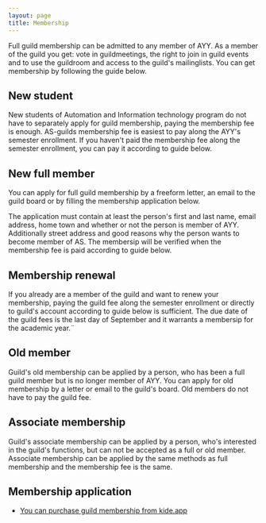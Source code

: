 ```yaml
---
layout: page
title: Membership
---
```

Full guild membership can be admitted to any member of AYY. As a member of the guild you get: vote in guildmeetings, the right to join in guild events and to use the guildroom and access to the guild's mailinglists. You can get membership by following the guide below.

## New student

New students of Automation and Information technology program do not have to separately apply for guild membership, paying the membership fee is enough. AS-guilds membership fee is easiest to pay along the AYY's semester enrollment. If you haven't paid the membership fee along the semester enrollment, you can pay it according to guide below.

## New full member

You can apply for full guild membership by a freeform letter, an email to the guild board or by filling the membership application below.

The application must contain at least the person's first and last name, email address, home town and whether or not the person is member of AYY. Additionally street address and good reasons why the person wants to become member of AS. The membersip will be verified when the membership fee is paid according to guide below.

## Membership renewal

If you already are a member of the guild and want to renew your membership, paying the guild fee along the semester enrollment or directly to guild's account according to guide below is sufficient. The due date of the guild fees is the last day of September and it warrants a membersip for the academic year.¨

## Old member

Guild's old membership can be applied by a person, who has been a full guild member but is no longer member of AYY. You can apply for old membership by a letter or email to the guild's board. Old members do not have to pay the guild fee.

## Associate membership

Guild's associate membership can be applied by a person, who's interested in the guild's functions, but can not be accepted as a full or old member. Associate membership can be applied by the same methods as full membership and the membership fee is the same.


## Membership application

- [You can purchase guild membership from kide.app](https://kide.app/memberships/9864c555-8dbe-40c8-9246-064ca682e587)